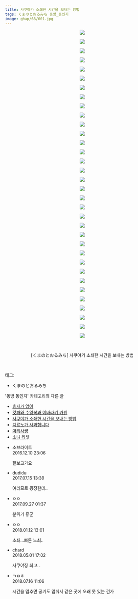 ```yaml
---
title: 사쿠야가 소쇄한 시간을 보내는 방법
tags: くまのとおるみち 동방_동인지
image: ghap/63/001.jpg
---
```

<div class="article">
<p style="text-align: center; clear: none; float: none;"><img src="{{ site.nasurl }}/ghap/63/001.jpg"/></p>
<p style="text-align: center; clear: none; float: none;"><img src="{{ site.nasurl }}/ghap/63/002.jpg"/></p>
<p style="text-align: center; clear: none; float: none;"><img src="{{ site.nasurl }}/ghap/63/003.jpg"/></p>
<p style="text-align: center; clear: none; float: none;"><img src="{{ site.nasurl }}/ghap/63/004.jpg"/></p>
<p style="text-align: center; clear: none; float: none;"><img src="{{ site.nasurl }}/ghap/63/005.jpg"/></p>
<p style="text-align: center; clear: none; float: none;"><img src="{{ site.nasurl }}/ghap/63/006.jpg"/></p>
<p style="text-align: center; clear: none; float: none;"><img src="{{ site.nasurl }}/ghap/63/007.jpg"/></p>
<p style="text-align: center; clear: none; float: none;"><img src="{{ site.nasurl }}/ghap/63/008.jpg"/></p>
<p style="text-align: center; clear: none; float: none;"><img src="{{ site.nasurl }}/ghap/63/009.jpg"/></p>
<p style="text-align: center; clear: none; float: none;"><img src="{{ site.nasurl }}/ghap/63/010.jpg"/></p>
<p style="text-align: center; clear: none; float: none;"><img src="{{ site.nasurl }}/ghap/63/011.jpg"/></p>
<p style="text-align: center; clear: none; float: none;"><img src="{{ site.nasurl }}/ghap/63/012.jpg"/></p>
<p style="text-align: center; clear: none; float: none;"><img src="{{ site.nasurl }}/ghap/63/013.jpg"/></p>
<p style="text-align: center; clear: none; float: none;"><img src="{{ site.nasurl }}/ghap/63/014.jpg"/></p>
<p style="text-align: center; clear: none; float: none;"><img src="{{ site.nasurl }}/ghap/63/015.jpg"/></p>
<p style="text-align: center; clear: none; float: none;"><img src="{{ site.nasurl }}/ghap/63/016.jpg"/></p>
<p style="text-align: center; clear: none; float: none;"><img src="{{ site.nasurl }}/ghap/63/017.jpg"/></p>
<p style="text-align: center; clear: none; float: none;"><img src="{{ site.nasurl }}/ghap/63/018.jpg"/></p>
<p style="text-align: center; clear: none; float: none;"><img src="{{ site.nasurl }}/ghap/63/019.jpg"/></p>
<p style="text-align: center; clear: none; float: none;"><img src="{{ site.nasurl }}/ghap/63/020.jpg"/></p>
<p style="text-align: center; clear: none; float: none;"><img src="{{ site.nasurl }}/ghap/63/021.jpg"/></p>
<p style="text-align: center; clear: none; float: none;"><img src="{{ site.nasurl }}/ghap/63/022.jpg"/></p>
<p style="text-align: center; clear: none; float: none;"><img src="{{ site.nasurl }}/ghap/63/023.jpg"/></p>
<p style="text-align: center; clear: none; float: none;"><img src="{{ site.nasurl }}/ghap/63/024.jpg"/></p>
<p style="text-align: center; clear: none; float: none;"><img src="{{ site.nasurl }}/ghap/63/025.jpg"/></p>
<p style="text-align: center; clear: none; float: none;"><img src="{{ site.nasurl }}/ghap/63/026.jpg"/></p>
<p style="text-align: center; clear: none; float: none;"><img src="{{ site.nasurl }}/ghap/63/027.jpg"/></p>
<p style="text-align: center; clear: none; float: none;"><img src="{{ site.nasurl }}/ghap/63/028.jpg"/></p>
<p style="text-align: center; clear: none; float: none;"><img src="{{ site.nasurl }}/ghap/63/029.jpg"/></p>
<p style="text-align: center; clear: none; float: none;"><img src="{{ site.nasurl }}/ghap/63/030.jpg"/></p>
<p style="text-align: center; clear: none; float: none;"><img src="{{ site.nasurl }}/ghap/63/031.jpg"/></p>
<p style="text-align: center; clear: none; float: none;"><img src="{{ site.nasurl }}/ghap/63/032.jpg"/></p>
<p style="text-align: center; clear: none; float: none;"><img src="{{ site.nasurl }}/ghap/63/033.jpg"/></p>
<p style="text-align: center; clear: none; float: none;"><img src="{{ site.nasurl }}/ghap/63/034.jpg"/></p>
<p style="text-align: center; clear: none; float: none;"><br/></p>
<p style="text-align: center; clear: none; float: none;">[くまのとおるみち] 사쿠야가 소쇄한 시간을 보내는 방법</p>
<p><br/></p>
</div><div class="tagTrail">
<p>태그: </p>
<ul>
<li>くまのとおるみち</li>
</ul>
</div><div class="another">
<p>'동방 동인지' 카테고리의 다른 글</p>
<ul>
<li><a href="/2016-06-16-ghap_65">휴지가 없어</a></li>
<li><a href="/2016-06-16-ghap_64">캇파와 수영복과 이바라키 카센</a></li>
<li><a href="/2016-06-16-ghap_63">사쿠야가 소쇄한 시간을 보내는 방법</a></li>
<li><a href="/2016-06-16-ghap_62">치르노가 사과합니다</a></li>
<li><a href="/2016-06-16-ghap_61">마리사쨩</a></li>
<li><a href="/2016-06-16-ghap_60">소녀 리셋</a></li>
</ul>
</div><div class="cb_module cb_fluid">
<div class="cb_wrt cb_profile">
<div class="comment">
<ul>
<li class="cb_thumb_off" id="comment14866820">
<div class="cb_comment_area">
<div class="cb_info_area">
<div class="cb_section">
<span class="cb_nick_name">소브라이트</span>
</div>
<div class="cb_section">
<span class="cb_date">2016.12.10 23:06 </span>
</div>
</div>
<div class="cb_dsc_comment">
<p class="cb_dsc">
											잘보고가요
										</p>
</div>
</div></li>
<li class="cb_thumb_off" id="comment15036359">
<div class="cb_comment_area">
<div class="cb_info_area">
<div class="cb_section">
<span class="cb_nick_name">dudidu</span>
</div>
<div class="cb_section">
<span class="cb_date">2017.07.15 13:39 </span>
</div>
</div>
<div class="cb_dsc_comment">
<p class="cb_dsc">
											여러므로 굉장한데..
										</p>
</div>
</div></li>
<li class="cb_thumb_off" id="comment15091292">
<div class="cb_comment_area">
<div class="cb_info_area">
<div class="cb_section">
<span class="cb_nick_name">ㅇㅇ</span>
</div>
<div class="cb_section">
<span class="cb_date">2017.09.27 01:37 </span>
</div>
</div>
<div class="cb_dsc_comment">
<p class="cb_dsc">
											분위기 즇군
										</p>
</div>
</div></li>
<li class="cb_thumb_off" id="comment15172737">
<div class="cb_comment_area">
<div class="cb_info_area">
<div class="cb_section">
<span class="cb_nick_name">ㅇㅇ</span>
</div>
<div class="cb_section">
<span class="cb_date">2018.01.12 13:01 </span>
</div>
</div>
<div class="cb_dsc_comment">
<p class="cb_dsc">
											소쇄...빠른 노쇠..
										</p>
</div>
</div></li>
<li class="cb_thumb_off" id="comment15248239">
<div class="cb_comment_area">
<div class="cb_info_area">
<div class="cb_section">
<span class="cb_nick_name">chard</span>
</div>
<div class="cb_section">
<span class="cb_date">2018.05.01 17:02 </span>
</div>
</div>
<div class="cb_dsc_comment">
<p class="cb_dsc">
											사쿠야쟝 최고..
										</p>
</div>
</div></li>
<li class="cb_thumb_off" id="comment15287752">
<div class="cb_comment_area">
<div class="cb_info_area">
<div class="cb_section">
<span class="cb_nick_name">ㄱㅁㅎ</span>
</div>
<div class="cb_section">
<span class="cb_date">2018.07.16 11:06 </span>
</div>
</div>
<div class="cb_dsc_comment">
<p class="cb_dsc">
											시간을 멈추면 공기도 멈춰서 같은 곳에 오래 못 있는 건가
										</p>
</div>
</div></li>
</ul>
</div>
</div><!-- commentList close -->
</div>